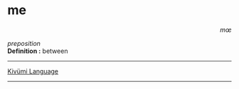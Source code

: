 
# me

<div align="right"><i>mœ</i></div>

*preposition*  
**Definition :** between  

---

[Kivümi Language](../README.md)

---
